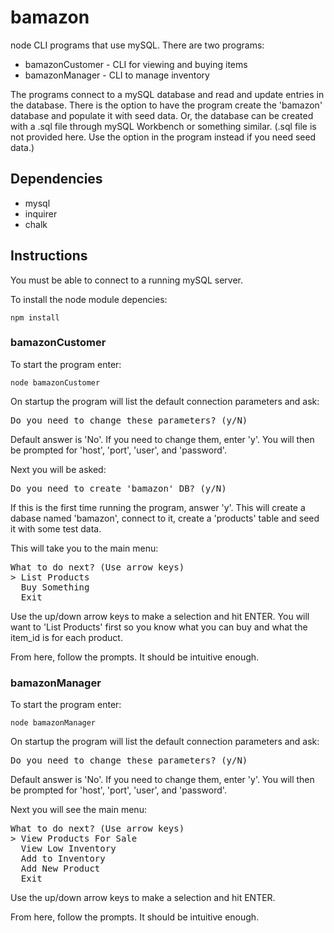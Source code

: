 # bamazon
node CLI programs that use mySQL. There are two programs:
- bamazonCustomer - CLI for viewing and buying items
- bamazonManager - CLI to manage inventory

The programs connect to a mySQL database and read and update entries in the database. There is the option to have the program create the 'bamazon' database and populate it with seed data. Or, the database can be created with a .sql file through mySQL Workbench or something similar. (.sql file is not provided here. Use the option in the program instead if you need seed data.)
## Dependencies
- mysql
- inquirer
- chalk

## Instructions
You must be able to connect to a running mySQL server.

To install the node module depencies:

<code>npm install</code>

### bamazonCustomer
To start the program enter:

<code>node bamazonCustomer</code>

On startup the program will list the default connection parameters and ask:

<pre>Do you need to change these parameters? (y/N)</pre>

Default answer is 'No'. If you need to change them, enter 'y'. You will then be prompted for 'host', 'port', 'user', and 'password'.

Next you will be asked:

<pre>Do you need to create 'bamazon' DB? (y/N)</pre>

If this is the first time running the program, answer 'y'. This will create a dabase named 'bamazon', connect to it, create a 'products' table and seed it with some test data.

This will take you to the main menu:

<pre>
What to do next? (Use arrow keys)
> List Products
  Buy Something
  Exit
</pre>
Use the up/down arrow keys to make a selection and hit ENTER. You will want to 'List Products' first so you know what you can buy and what the item_id is for each product.

From here, follow the prompts. It should be intuitive enough.

### bamazonManager
To start the program enter:

<code>node bamazonManager</code>

On startup the program will list the default connection parameters and ask:

<pre>Do you need to change these parameters? (y/N)</pre>

Default answer is 'No'. If you need to change them, enter 'y'. You will then be prompted for 'host', 'port', 'user', and 'password'.

Next you will see the main menu:

<pre>
What to do next? (Use arrow keys)
> View Products For Sale
  View Low Inventory
  Add to Inventory
  Add New Product
  Exit
</pre>
Use the up/down arrow keys to make a selection and hit ENTER. 

From here, follow the prompts. It should be intuitive enough.